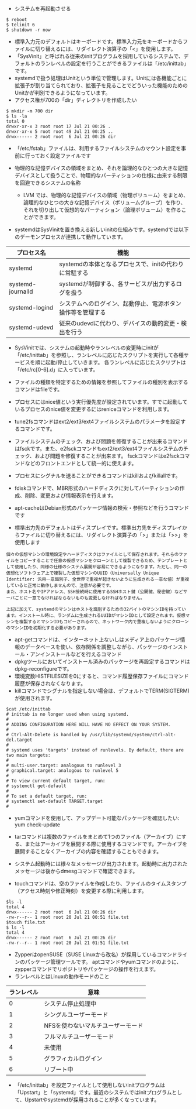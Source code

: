 - システムを再起動させる

```shell
$ reboot
$ telinit 6
$ shutdown -r now
```

- 標準入力元のデフォルトはキーボードです。標準入力元をキーボードからファイルに切り替えるには、リダイレクト演算子の「<」を使用します。
- 「SysVinit」と呼ばれる従来のinitプログラムを採用しているシステムで、デフォルトのランレベルの設定を行うことができるファイルは「/etc/inittab」です。
- systemdで扱う処理はUnitという単位で管理します。Unitには各機能ごとに拡張子が割り当てられており、拡張子を見ることでどういった機能のためのUnitかが判別できるようになっています。
- アクセス権が700の「dir」ディレクトリを作成したい
```shell
$ mkdir -m 700 dir
$ ls -la
total 0
drwxr-xr-x 3 root root 17 Jul 21 00:26 .
drwxr-xr-x 5 root root 49 Jul 21 00:25 ..
drwx------ 2 root root  6 Jul 21 00:26 dir
```
- 「/etc/fstab」ファイルは、利用するファイルシステムのマウント設定を事前に行っておく設定ファイルです

- 物理的な記憶デバイスの領域をまとめ、それを論理的なひとつの大きな記憶デバイスとして扱うことで、物理的なパーティションの仕様に由来する制限を回避できるシステムの名称
  - LVM では、物理的な記憶デバイスの領域（物理ボリューム）をまとめ、論理的なひとつの大きな記憶デバイス（ボリュームグループ）を作り、それを切り出して仮想的なパーティション（論理ボリューム）を作ることができます。

- systemdはSysVinitを置き換える新しいinitの仕組みです。systemdでは以下のデーモンプロセスが連携して動作しています。

|プロセス名|機能|
|--|--|
|systemd|systemdの本体となるプロセスで、initの代わりに常駐する|
|systemd-journalId|systemdが制御する、各サービスが出力するログを扱う|
|systemd-logind|システムへのログイン、起動停止、電源ボタン操作等を管理する|
|systemd-udevd|従来のudevdに代わり、デバイスの動的変更・検出を行う|

- SysVinitでは、システムの起動時やランレベルの変更時にinitが「/etc/inittab」を参照し、ランレベルに応じたスクリプトを実行して各種サービスを順に起動/停止していきます。
各ランレベルに応じたスクリプトは「/etc/rc[0-6].d」に入っています。

- ファイルの種類を特定するための情報を参照してファイルの種別を表示するコマンドはfileです。

- プロセスにはnice値という実行優先度が設定されています。すでに起動しているプロセスのnice値を変更するにはreniceコマンドを利用します。

- tune2fsコマンドはext2/ext3/ext4ファイルシステムのパラメータを設定するコマンドです。

- ファイルシステムのチェック、および問題を修復することが出来るコマンドはfsckです。また、e2fsckコマンドもext2/ext3/ext4ファイルシステムのチェック、および問題を修復することが出来ます。
fsckコマンドはe2fsckコマンドなどのフロントエンドとして統一的に使えます。

- プロセスにシグナルを送ることができるコマンドはkillおよびkillallです。
- fdiskコマンドで、MBR形式のハードディスクに対してパーティションの作成、削除、変更および情報表示を行えます。
- apt-cacheはDebian形式のパッケージ情報の検索・参照などを行うコマンドです
- 標準出力先のデフォルトはディスプレイです。標準出力先をディスプレイからファイルに切り替えるには、リダイレクト演算子の「>」または「>>」を使用します

```
個々の仮想マシンの環境設定やハードディスクはファイルとして保存されます。それらのファイルをコピーすることで任意の仮想マシンをクローンとして複製できるため、テンプレートとして使用したり、同様の仕様のシステム展開が容易にできるようになります。ただし、同一の仮想化ソフトウェア上で複製した仮想マシンのUUID（Universally Unique Identifier: 汎用一意識別子、全世界で重複が起きないように生成される一意な値）が重複していると正常に動作しませんので、注意が必要です。
また、ホスト名やIPアドレス、SSH接続時に使用するSSHホスト鍵（公開鍵、秘密鍵）などサーバごとに一意でなければならないものも変更しなければなりません。

上記に加えて、systemdのマシンはホストを識別するための32バイトのマシンIDを持っています。インストール時に、ランダムに生成されるUUIDがマシンIDとして設定されます。仮想マシンを複製するとマシンIDもコピーされるので、ネットワーク内で重複しないようにクローンのマシンIDを初期化する必要があります。
```
- apt-getコマンドは、インターネット上ないしはメディア上のパッケージ情報のデータベースを使い、依存関係を調整しながら、パッケージのインストール・アンインストールなどを行えるコマンド
- dpkgツールにおいてインストール済みのパッケージを再設定するコマンドはdpkg-reconfigureです。
- 環境変数HISTFILESIZEを0にすると、コマンド履歴保存ファイルにコマンド履歴が保存されなくなります。
- killコマンドでシグナルを指定しない場合は、デフォルトでTERM(SIGTERM)が使用されます。

```
$cat /etc/inittab
# inittab is no longer used when using systemd.
#
# ADDING CONFIGURATION HERE WILL HAVE NO EFFECT ON YOUR SYSTEM.
#
# Ctrl-Alt-Delete is handled by /usr/lib/systemd/system/ctrl-alt-del.target
#
# systemd uses 'targets' instead of runlevels. By default, there are two main targets:
#
# multi-user.target: analogous to runlevel 3
# graphical.target: analogous to runlevel 5
#
# To view current default target, run:
# systemctl get-default
#
# To set a default target, run:
# systemctl set-default TARGET.target
#
```
- yumコマンドを使用して、アップデート可能なパッケージを確認したい: yum check-update
- tarコマンドは複数のファイルをまとめて1つのファイル（アーカイブ）にする、またはアーカイブを展開する際に使用するコマンドです。アーカイブを展開することなくアーカイブの内容を確認することもできます。
- システム起動時には様々なメッセージが出力されます。起動時に出力されたメッセージは後からdmesgコマンドで確認できます。

- touchコマンドは、空のファイルを作成したり、ファイルのタイムスタンプ（アクセス時刻や修正時刻）を変更する際に利用します。
```
$ls -l
total 4
drwx------ 2 root root  6 Jul 21 00:26 dir
-rw-r--r-- 1 root root 20 Jul 21 00:51 file.txt
$touch file.txt
$ ls -l
total 4
drwx------ 2 root root  6 Jul 21 00:26 dir
-rw-r--r-- 1 root root 20 Jul 21 01:51 file.txt
```

- ZypperはopenSUSE（SUSE Linuxから改名）が採用しているコマンドラインのパッケージ管理ツールです。
aptコマンドやyumコマンドのように、zypperコマンドでリポジトリやパッケージの操作を行えます。
- ランレベルとはLinuxの動作モードのこと

|ランレベル|意味|
|--|--|
|0	|システム停止処理中|
|1	|シングルユーザーモード|
|2	|NFSを使わないマルチユーザーモード|
|3	|フルマルチユーザーモード|
|4	|未使用|
|5	|グラフィカルログイン|
|6	|リブート中|

- 「/etc/inittab」を設定ファイルとして使用しないinitプログラムは「Upstart」と「systemd」です。最近のシステムではinitプログラムとして、Upstartやsystemdが採用されることが多くなっています。
